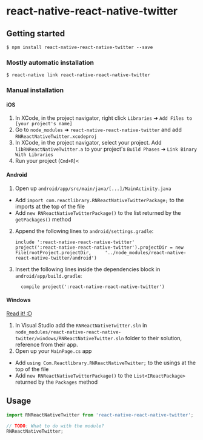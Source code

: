 
# react-native-react-native-twitter

## Getting started

`$ npm install react-native-react-native-twitter --save`

### Mostly automatic installation

`$ react-native link react-native-react-native-twitter`

### Manual installation


#### iOS

1. In XCode, in the project navigator, right click `Libraries` ➜ `Add Files to [your project's name]`
2. Go to `node_modules` ➜ `react-native-react-native-twitter` and add `RNReactNativeTwitter.xcodeproj`
3. In XCode, in the project navigator, select your project. Add `libRNReactNativeTwitter.a` to your project's `Build Phases` ➜ `Link Binary With Libraries`
4. Run your project (`Cmd+R`)<

#### Android

1. Open up `android/app/src/main/java/[...]/MainActivity.java`
  - Add `import com.reactlibrary.RNReactNativeTwitterPackage;` to the imports at the top of the file
  - Add `new RNReactNativeTwitterPackage()` to the list returned by the `getPackages()` method
2. Append the following lines to `android/settings.gradle`:
  	```
  	include ':react-native-react-native-twitter'
  	project(':react-native-react-native-twitter').projectDir = new File(rootProject.projectDir, 	'../node_modules/react-native-react-native-twitter/android')
  	```
3. Insert the following lines inside the dependencies block in `android/app/build.gradle`:
  	```
      compile project(':react-native-react-native-twitter')
  	```

#### Windows
[Read it! :D](https://github.com/ReactWindows/react-native)

1. In Visual Studio add the `RNReactNativeTwitter.sln` in `node_modules/react-native-react-native-twitter/windows/RNReactNativeTwitter.sln` folder to their solution, reference from their app.
2. Open up your `MainPage.cs` app
  - Add `using Com.Reactlibrary.RNReactNativeTwitter;` to the usings at the top of the file
  - Add `new RNReactNativeTwitterPackage()` to the `List<IReactPackage>` returned by the `Packages` method


## Usage
```javascript
import RNReactNativeTwitter from 'react-native-react-native-twitter';

// TODO: What to do with the module?
RNReactNativeTwitter;
```
  